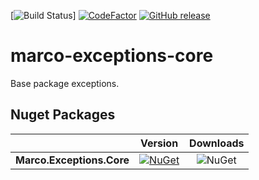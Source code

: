 [![Build Status](https://ci.appveyor.com/api/projects/status/yqi3x0670dfc0c96?svg=true)]
[![CodeFactor](https://www.codefactor.io/repository/github/marcoaurelioit/marco-exceptions-core/badge)](https://www.codefactor.io/repository/github/marcoaurelioit/marco-exceptions-core)
[![GitHub release](https://img.shields.io/github/release/marcoaurelioit/marco-exceptions-core.svg)](https://github.com/marcoaurelioit/marco-exceptions-core/releases)

# marco-exceptions-core
Base package exceptions.

## Nuget Packages
||Version|Downloads|
|---------------------------|:---:|:---:|
|**Marco.Exceptions.Core**|[![NuGet](https://img.shields.io/nuget/v/Marco.Exceptions.Core.svg)](https://www.nuget.org/packages/Marco.Exceptions.Core/)|![NuGet](https://img.shields.io/nuget/dt/Marco.Exceptions.Core.svg)|
